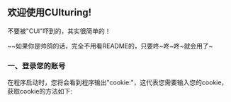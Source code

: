 ## 欢迎使用CUIturing!
不要被"CUI"吓到的，其实很简单的！

~~如果你是帅鸽的话，完全不用看README的，只要咚~咚~咚~就会用了~

### 一、登录您的账号

在程序启动时，您将会看到程序输出"cookie:"，这代表您需要输入您的cookie，获取cookie的方法如下: